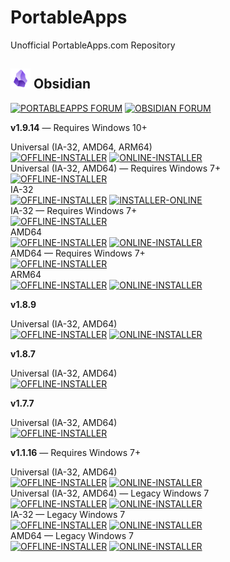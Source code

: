 # PortableApps
Unofficial PortableApps.com Repository
## ![Obsidian](https://raw.githubusercontent.com/xmha97/PortableApps/refs/heads/main/Source/Obsidian/!Common/App/AppInfo/appicon_32.png) Obsidian  
[![PORTABLEAPPS FORUM](https://img.shields.io/badge/PORTABLEAPPS-FORUM-darkgreen?style=flat-square)](https://portableapps.com/node/68172) [![OBSIDIAN FORUM](https://img.shields.io/badge/OBSIDIAN-FORUM-darkgreen?style=flat-square)](https://forum.obsidian.md/t/windows-portable-version-of-obsidian/106638)  
  
**v1.9.14** — Requires Windows 10+  
  
Universal (IA-32, AMD64, ARM64)  
[![OFFLINE-INSTALLER](https://img.shields.io/badge/OFFLINE-INSTALLER-blue?style=flat-square)](https://github.com/xmha97/PortableApps/releases/download/obsidian-v1.9.14/ObsidianPortable_1.9.14.paf.exe)
[![ONLINE-INSTALLER](https://img.shields.io/badge/ONLINE-INSTALLER-blue?style=flat-square)](https://github.com/xmha97/PortableApps/releases/download/obsidian-v1.9.14/ObsidianPortable_1.9.14_online.paf.exe)  
Universal (IA-32, AMD64) — Requires Windows 7+  
[![OFFLINE-INSTALLER](https://img.shields.io/badge/OFFLINE-INSTALLER-blue?style=flat-square)](https://github.com/xmha97/PortableApps/releases/download/obsidian-v1.9.14/ObsidianPortableLegacyWin7_1.9.14.paf.exe)  
IA-32  
[![OFFLINE-INSTALLER](https://img.shields.io/badge/OFFLINE-INSTALLER-blue?style=flat-square)](https://github.com/xmha97/PortableApps/releases/download/obsidian-v1.9.14/ObsidianPortable32_1.9.14.paf.exe)
[![INSTALLER-ONLINE](https://img.shields.io/badge/ONLINE-INSTALLER-blue?style=flat-square)](https://github.com/xmha97/PortableApps/releases/download/obsidian-v1.9.14/ObsidianPortable32_1.9.14_online.paf.exe)  
IA-32 — Requires Windows 7+  
[![OFFLINE-INSTALLER](https://img.shields.io/badge/OFFLINE-INSTALLER-blue?style=flat-square)](https://github.com/xmha97/PortableApps/releases/download/obsidian-v1.9.14/ObsidianPortable32LegacyWin7_1.9.14.paf.exe)  
AMD64  
[![OFFLINE-INSTALLER](https://img.shields.io/badge/OFFLINE-INSTALLER-blue?style=flat-square)](https://github.com/xmha97/PortableApps/releases/download/obsidian-v1.9.14/ObsidianPortable64_1.9.14.paf.exe)
[![ONLINE-INSTALLER](https://img.shields.io/badge/ONLINE-INSTALLER-blue?style=flat-square)](https://github.com/xmha97/PortableApps/releases/download/obsidian-v1.9.14/ObsidianPortable64_1.9.14_online.paf.exe)  
AMD64 — Requires Windows 7+  
[![OFFLINE-INSTALLER](https://img.shields.io/badge/OFFLINE-INSTALLER-blue?style=flat-square)](https://github.com/xmha97/PortableApps/releases/download/obsidian-v1.9.14/ObsidianPortable64LegacyWin7_1.9.14.paf.exe)  
ARM64  
[![OFFLINE-INSTALLER](https://img.shields.io/badge/OFFLINE-INSTALLER-blue?style=flat-square)](https://github.com/xmha97/PortableApps/releases/download/obsidian-v1.9.14/ObsidianPortableARM64_1.9.14.paf.exe)
[![ONLINE-INSTALLER](https://img.shields.io/badge/ONLINE-INSTALLER-blue?style=flat-square)](https://github.com/xmha97/PortableApps/releases/download/obsidian-v1.9.14/ObsidianPortableARM64_1.9.14_online.paf.exe)  
  
**v1.8.9**  
  
Universal (IA-32, AMD64)  
[![OFFLINE-INSTALLER](https://img.shields.io/badge/OFFLINE-INSTALLER-blue?style=flat-square)](https://github.com/xmha97/PortableApps/releases/download/obsidian-v1.8.9/ObsidianPortable_1.8.9.paf.exe)
[![ONLINE-INSTALLER](https://img.shields.io/badge/ONLINE-INSTALLER-blue?style=flat-square)](https://github.com/xmha97/PortableApps/releases/download/obsidian-v1.8.9/ObsidianPortable_1.8.9_online.paf.exe)  
  
**v1.8.7**
  
Universal (IA-32, AMD64)  
[![OFFLINE-INSTALLER](https://img.shields.io/badge/OFFLINE-INSTALLER-blue?style=flat-square)](https://github.com/xmha97/PortableApps/releases/download/obsidian-v1.8.7/ObsidianPortable_1.8.7.paf.exe)  
  
**v1.7.7**
  
Universal (IA-32, AMD64)  
[![OFFLINE-INSTALLER](https://img.shields.io/badge/OFFLINE-INSTALLER-blue?style=flat-square)](https://github.com/xmha97/PortableApps/releases/download/obsidian-v1.7.7/ObsidianPortable_1.7.7.paf.exe)  
  
**v1.1.16** — Requires Windows 7+  
  
Universal (IA-32, AMD64)  
[![OFFLINE-INSTALLER](https://img.shields.io/badge/OFFLINE-INSTALLER-blue?style=flat-square)](https://github.com/xmha97/PortableApps/releases/download/obsidian-v1.1.16/ObsidianPortable_1.1.16.paf.exe)
[![ONLINE-INSTALLER](https://img.shields.io/badge/ONLINE-INSTALLER-blue?style=flat-square)](https://github.com/xmha97/PortableApps/releases/download/obsidian-v1.1.16/ObsidianPortable_1.1.16_online.paf.exe)  
Universal (IA-32, AMD64) — Legacy Windows 7  
[![OFFLINE-INSTALLER](https://img.shields.io/badge/OFFLINE-INSTALLER-blue?style=flat-square)](https://github.com/xmha97/PortableApps/releases/download/obsidian-v1.1.16/ObsidianPortableLegacyWin7_1.1.16.paf.exe)
[![ONLINE-INSTALLER](https://img.shields.io/badge/ONLINE-INSTALLER-blue?style=flat-square)](https://github.com/xmha97/PortableApps/releases/download/obsidian-v1.1.16/ObsidianPortableLegacyWin7_1.1.16_online.paf.exe)  
IA-32 — Legacy Windows 7  
[![OFFLINE-INSTALLER](https://img.shields.io/badge/OFFLINE-INSTALLER-blue?style=flat-square)](https://github.com/xmha97/PortableApps/releases/download/obsidian-v1.1.16/ObsidianPortable32LegacyWin7_1.1.16.paf.exe)
[![ONLINE-INSTALLER](https://img.shields.io/badge/ONLINE-INSTALLER-blue?style=flat-square)](https://github.com/xmha97/PortableApps/releases/download/obsidian-v1.1.16/ObsidianPortable32LegacyWin7_1.1.16_online.paf.exe)  
AMD64 — Legacy Windows 7  
[![OFFLINE-INSTALLER](https://img.shields.io/badge/OFFLINE-INSTALLER-blue?style=flat-square)](https://github.com/xmha97/PortableApps/releases/download/obsidian-v1.1.16/ObsidianPortable64LegacyWin7_1.1.16.paf.exe)
[![ONLINE-INSTALLER](https://img.shields.io/badge/ONLINE-INSTALLER-blue?style=flat-square)](https://github.com/xmha97/PortableApps/releases/download/obsidian-v1.1.16/ObsidianPortable64LegacyWin7_1.1.16_online.paf.exe)  
